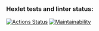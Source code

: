 ### Hexlet tests and linter status:
[![Actions Status](https://github.com/Knyazev782/python-project-50/actions/workflows/hexlet-check.yml/badge.svg)](https://github.com/Knyazev782/python-project-50/actions)
[![Maintainability](https://api.codeclimate.com/v1/badges/af5d452e8a4a4d9ccbd6/maintainability)](https://codeclimate.com/github/Knyazev782/python-project-50/maintainability)